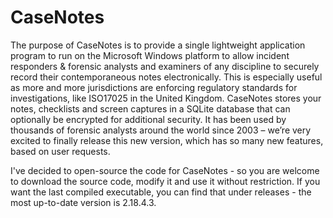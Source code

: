 # CaseNotes 
The purpose of CaseNotes is to provide a single lightweight application program to run on the Microsoft Windows platform to allow incident responders & forensic analysts and examiners of any discipline to securely record their contemporaneous notes electronically.
This is especially useful as more and more jurisdictions are enforcing regulatory standards for investigations, like ISO17025 in the United Kingdom.
CaseNotes stores your notes, checklists and screen captures in a SQLite database that can optionally be encrypted for additional security. 
It has been used by thousands of forensic analysts around the world since 2003 – we’re very excited to finally release this new version, which has so many new features, based on user requests.

I've decided to open-source the code for CaseNotes - so you are welcome to download the source code, modify it and use it without restriction.
If you want the last compiled executable, you can find that under releases - the most up-to-date version is 2.18.4.3.
